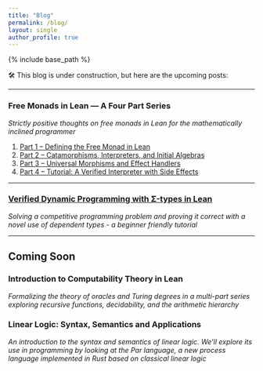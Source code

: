 ```yaml
---
title: "Blog"
permalink: /blog/
layout: single
author_profile: true
---
```


{% include base_path %}

🛠️ This blog is under construction, but here are the upcoming posts:

---

### Free Monads in Lean — A Four Part Series
*Strictly positive thoughts on free monads in Lean for the mathematically inclined programmer*

1. [Part&nbsp;1 – Defining the Free Monad in Lean](/blog/freer-monad/part-1/)
2. [Part&nbsp;2 – Catamorphisms, Interpreters, and Initial Algebras](/blog/freer-monad/part2/)
3. [Part&nbsp;3 – Universal Morphisms and Effect Handlers](/blog/freer-monad/part3/)
4. [Part&nbsp;4 – Tutorial: A Verified Interpreter with Side Effects](/blog/freer-monad/part4/)

---

### [Verified Dynamic Programming with Σ-types in Lean](/blog/verified-dp/)
*Solving a competitive programming problem and proving it correct with a novel use of dependent types - a beginner friendly tutorial*

---

## Coming Soon

### Introduction to Computability Theory in Lean
*Formalizing the theory of oracles and Turing degrees in a multi-part series exploring recursive functions, decidability, and the arithmetic hierarchy*

### Linear Logic: Syntax, Semantics and Applications
*An introduction to the syntax and semantics of linear logic. We'll explore its use in programming by looking at the Par language, a new process language implemented in Rust based on classical linear logic*

